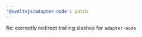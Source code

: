 ```yaml
---
'@sveltejs/adapter-node': patch
---
```


fix: correctly redirect trailing slashes for `adapter-node`
